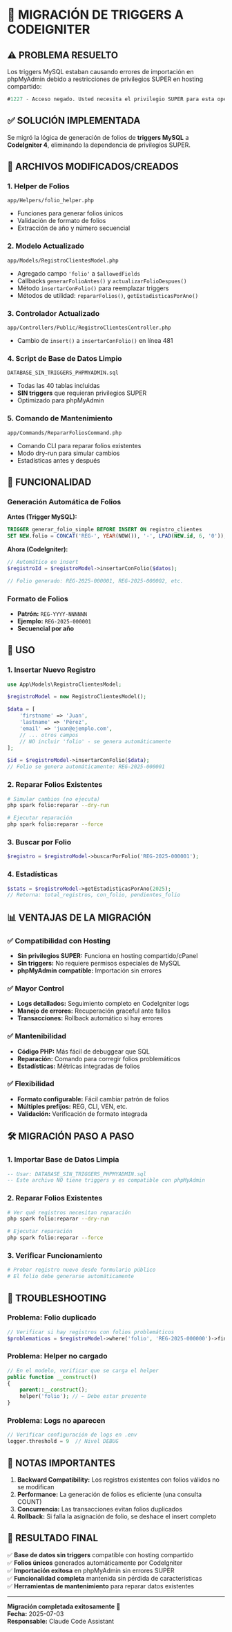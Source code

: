 # 🔧 MIGRACIÓN DE TRIGGERS A CODEIGNITER

## ⚠️ PROBLEMA RESUELTO

Los triggers MySQL estaban causando errores de importación en phpMyAdmin debido a restricciones de privilegios SUPER en hosting compartido:

```sql
#1227 - Acceso negado. Usted necesita el privilegio SUPER para esta operación
```

## ✅ SOLUCIÓN IMPLEMENTADA

Se migró la lógica de generación de folios de **triggers MySQL** a **CodeIgniter 4**, eliminando la dependencia de privilegios SUPER.

## 📁 ARCHIVOS MODIFICADOS/CREADOS

### 1. **Helper de Folios** 
`app/Helpers/folio_helper.php`
- Funciones para generar folios únicos
- Validación de formato de folios
- Extracción de año y número secuencial

### 2. **Modelo Actualizado**
`app/Models/RegistroClientesModel.php`
- Agregado campo `'folio'` a `$allowedFields`
- Callbacks `generarFolioAntes()` y `actualizarFolioDespues()`
- Método `insertarConFolio()` para reemplazar triggers
- Métodos de utilidad: `repararFolios()`, `getEstadisticasPorAno()`

### 3. **Controlador Actualizado**
`app/Controllers/Public/RegistroClientesController.php`
- Cambio de `insert()` a `insertarConFolio()` en línea 481

### 4. **Script de Base de Datos Limpio**
`DATABASE_SIN_TRIGGERS_PHPMYADMIN.sql`
- Todas las 40 tablas incluidas
- **SIN triggers** que requieran privilegios SUPER
- Optimizado para phpMyAdmin

### 5. **Comando de Mantenimiento**
`app/Commands/RepararFoliosCommand.php`
- Comando CLI para reparar folios existentes
- Modo dry-run para simular cambios
- Estadísticas antes y después

## 🚀 FUNCIONALIDAD

### Generación Automática de Folios

**Antes (Trigger MySQL):**
```sql
TRIGGER generar_folio_simple BEFORE INSERT ON registro_clientes
SET NEW.folio = CONCAT('REG-', YEAR(NOW()), '-', LPAD(NEW.id, 6, '0'));
```

**Ahora (CodeIgniter):**
```php
// Automático en insert
$registroId = $registroModel->insertarConFolio($datos);

// Folio generado: REG-2025-000001, REG-2025-000002, etc.
```

### Formato de Folios
- **Patrón:** `REG-YYYY-NNNNNN`
- **Ejemplo:** `REG-2025-000001`
- **Secuencial por año**

## 🔧 USO

### 1. Insertar Nuevo Registro
```php
use App\Models\RegistroClientesModel;

$registroModel = new RegistroClientesModel();

$data = [
    'firstname' => 'Juan',
    'lastname' => 'Pérez',
    'email' => 'juan@ejemplo.com',
    // ... otros campos
    // NO incluir 'folio' - se genera automáticamente
];

$id = $registroModel->insertarConFolio($data);
// Folio se genera automáticamente: REG-2025-000001
```

### 2. Reparar Folios Existentes
```bash
# Simular cambios (no ejecuta)
php spark folio:reparar --dry-run

# Ejecutar reparación
php spark folio:reparar --force
```

### 3. Buscar por Folio
```php
$registro = $registroModel->buscarPorFolio('REG-2025-000001');
```

### 4. Estadísticas
```php
$stats = $registroModel->getEstadisticasPorAno(2025);
// Retorna: total_registros, con_folio, pendientes_folio
```

## 📊 VENTAJAS DE LA MIGRACIÓN

### ✅ Compatibilidad con Hosting
- **Sin privilegios SUPER:** Funciona en hosting compartido/cPanel
- **Sin triggers:** No requiere permisos especiales de MySQL
- **phpMyAdmin compatible:** Importación sin errores

### ✅ Mayor Control
- **Logs detallados:** Seguimiento completo en CodeIgniter logs
- **Manejo de errores:** Recuperación graceful ante fallos
- **Transacciones:** Rollback automático si hay errores

### ✅ Mantenibilidad
- **Código PHP:** Más fácil de debuggear que SQL
- **Reparación:** Comando para corregir folios problemáticos
- **Estadísticas:** Métricas integradas de folios

### ✅ Flexibilidad
- **Formato configurable:** Fácil cambiar patrón de folios
- **Múltiples prefijos:** REG, CLI, VEN, etc.
- **Validación:** Verificación de formato integrada

## 🛠️ MIGRACIÓN PASO A PASO

### 1. Importar Base de Datos Limpia
```sql
-- Usar: DATABASE_SIN_TRIGGERS_PHPMYADMIN.sql
-- Este archivo NO tiene triggers y es compatible con phpMyAdmin
```

### 2. Reparar Folios Existentes
```bash
# Ver qué registros necesitan reparación
php spark folio:reparar --dry-run

# Ejecutar reparación
php spark folio:reparar --force
```

### 3. Verificar Funcionamiento
```bash
# Probar registro nuevo desde formulario público
# El folio debe generarse automáticamente
```

## 🐛 TROUBLESHOOTING

### Problema: Folio duplicado
```php
// Verificar si hay registros con folios problemáticos
$problematicos = $registroModel->where('folio', 'REG-2025-000000')->findAll();
```

### Problema: Helper no cargado
```php
// En el modelo, verificar que se carga el helper
public function __construct()
{
    parent::__construct();
    helper('folio'); // ← Debe estar presente
}
```

### Problema: Logs no aparecen
```php
// Verificar configuración de logs en .env
logger.threshold = 9  // Nivel DEBUG
```

## 📝 NOTAS IMPORTANTES

1. **Backward Compatibility:** Los registros existentes con folios válidos no se modifican
2. **Performance:** La generación de folios es eficiente (una consulta COUNT)
3. **Concurrencia:** Las transacciones evitan folios duplicados
4. **Rollback:** Si falla la asignación de folio, se deshace el insert completo

## 🎯 RESULTADO FINAL

✅ **Base de datos sin triggers** compatible con hosting compartido  
✅ **Folios únicos** generados automáticamente por CodeIgniter  
✅ **Importación exitosa** en phpMyAdmin sin errores SUPER  
✅ **Funcionalidad completa** mantenida sin pérdida de características  
✅ **Herramientas de mantenimiento** para reparar datos existentes  

---

**Migración completada exitosamente** 🎉  
**Fecha:** 2025-07-03  
**Responsable:** Claude Code Assistant